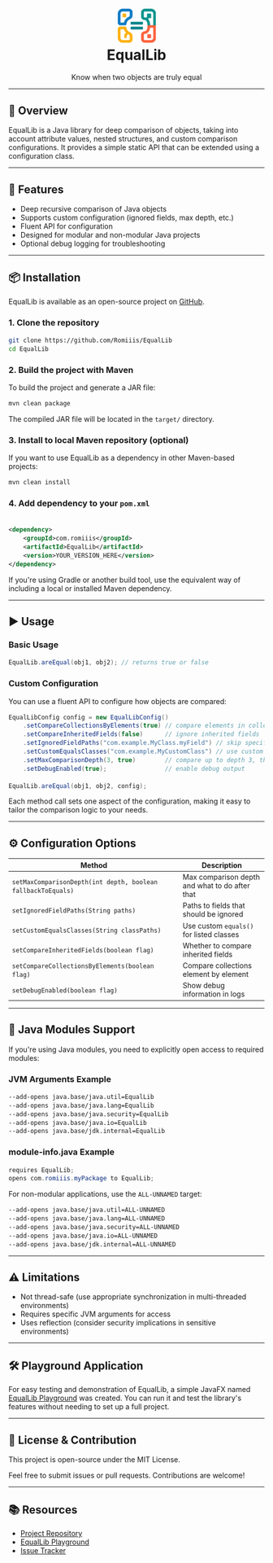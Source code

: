 <h1 align="center">
  <img src="src/main/resources/EqualLibIcon-noBgr.png" alt="EqualLib Icon" width="75"><br>
  EqualLib
</h1>
<p align="center">Know when two objects are truly equal</p>

---

## 🧠 Overview

EqualLib is a Java library for deep comparison of objects, taking into account attribute values, nested structures, and custom comparison configurations. It provides a simple static API that can be extended using a configuration class.

---

## 🚀 Features

- Deep recursive comparison of Java objects
- Supports custom configuration (ignored fields, max depth, etc.)
- Fluent API for configuration
- Designed for modular and non-modular Java projects
- Optional debug logging for troubleshooting

---

## 📦 Installation

EqualLib is available as an open-source project on [GitHub](https://github.com/Romiiis/EqualLib).

### 1. Clone the repository

```bash
git clone https://github.com/Romiiis/EqualLib
cd EqualLib
```

### 2. Build the project with Maven

To build the project and generate a JAR file:

```bash
mvn clean package
```

The compiled JAR file will be located in the `target/` directory.

### 3. Install to local Maven repository (optional)

If you want to use EqualLib as a dependency in other Maven-based projects:

```bash
mvn clean install
```

### 4. Add dependency to your `pom.xml`

```xml

<dependency>
    <groupId>com.romiiis</groupId>
    <artifactId>EqualLib</artifactId>
    <version>YOUR_VERSION_HERE</version>
</dependency>
```

If you're using Gradle or another build tool, use the equivalent way of including a local or installed Maven dependency.

---

## ▶️ Usage

### Basic Usage

```java
EqualLib.areEqual(obj1, obj2); // returns true or false
```

### Custom Configuration

You can use a fluent API to configure how objects are compared:

```java
EqualLibConfig config = new EqualLibConfig()
    .setCompareCollectionsByElements(true) // compare elements in collections
    .setCompareInheritedFields(false)      // ignore inherited fields
    .setIgnoredFieldPaths("com.example.MyClass.myField") // skip specific fields
    .setCustomEqualsClasses("com.example.MyCustomClass") // use custom equals() for specific classes
    .setMaxComparisonDepth(3, true)        // compare up to depth 3, then fallback to equals()
    .setDebugEnabled(true);                // enable debug output

EqualLib.areEqual(obj1, obj2, config);
```

Each method call sets one aspect of the configuration, making it easy to tailor the comparison logic to your needs.

---

## ⚙️ Configuration Options

| Method | Description |
|--------|-------------|
| `setMaxComparisonDepth(int depth, boolean fallbackToEquals)` | Max comparison depth and what to do after that |
| `setIgnoredFieldPaths(String paths)` | Paths to fields that should be ignored |
| `setCustomEqualsClasses(String classPaths)` | Use custom `equals()` for listed classes |
| `setCompareInheritedFields(boolean flag)` | Whether to compare inherited fields |
| `setCompareCollectionsByElements(boolean flag)` | Compare collections element by element |
| `setDebugEnabled(boolean flag)` | Show debug information in logs |

---

## 🧩 Java Modules Support

If you're using Java modules, you need to explicitly open access to required modules:

### JVM Arguments Example

```bash
--add-opens java.base/java.util=EqualLib
--add-opens java.base/java.lang=EqualLib
--add-opens java.base/java.security=EqualLib
--add-opens java.base/java.io=EqualLib
--add-opens java.base/jdk.internal=EqualLib
```

### module-info.java Example

```java
requires EqualLib;
opens com.romiiis.myPackage to EqualLib;
```

For non-modular applications, use the `ALL-UNNAMED` target:

```bash
--add-opens java.base/java.util=ALL-UNNAMED
--add-opens java.base/java.lang=ALL-UNNAMED
--add-opens java.base/java.security=ALL-UNNAMED
--add-opens java.base/java.io=ALL-UNNAMED
--add-opens java.base/jdk.internal=ALL-UNNAMED
```

---

## ⚠️ Limitations

- Not thread-safe (use appropriate synchronization in multi-threaded environments)
- Requires specific JVM arguments for access
- Uses reflection (consider security implications in sensitive environments)

---

## 🛠️ Playground Application
For easy testing and demonstration of EqualLib, a simple JavaFX named [EqualLib Playground](https://github.com/Romiiis/EqualLib-Playground) was created.
You can run it and test the library's features without needing to set up a full project.

---

## 📖 License & Contribution

This project is open-source under the MIT License.

Feel free to submit issues or pull requests. Contributions are welcome!

---

## 📚 Resources

- [Project Repository](https://github.com/Romiiis/EqualLib)
- [EqualLib Playground](https://github.com/Romiiis/EqualLib-Playground)
- [Issue Tracker](https://github.com/Romiiis/EqualLib/issues)